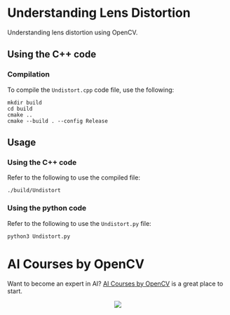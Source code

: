 # Understanding Lens Distortion

Understanding lens distortion using OpenCV.

## Using the C++ code
### Compilation
To compile the `Undistort.cpp` code file, use the following:
```shell
mkdir build
cd build
cmake ..
cmake --build . --config Release
```
## Usage

### Using the C++ code

Refer to the following to use the compiled file:

```shell
./build/Undistort
```

### Using the python code

Refer to the following to use the `Undistort.py` file:

```shell
python3 Undistort.py
```

# AI Courses by OpenCV

Want to become an expert in AI? [AI Courses by OpenCV](https://opencv.org/courses/) is a great place to start. 

<a href="https://opencv.org/courses/">
<p align="center"> 
<img src="https://www.learnopencv.com/wp-content/uploads/2020/04/AI-Courses-By-OpenCV-Github.png">
</p>
</a>
